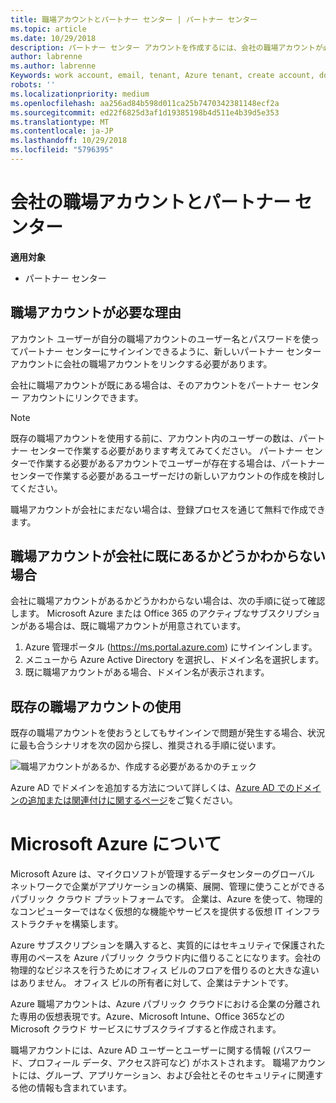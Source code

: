 ```yaml
---
title: 職場アカウントとパートナー センター | パートナー センター
ms.topic: article
ms.date: 10/29/2018
description: パートナー センター アカウントを作成するには、会社の職場アカウントが必要です。
author: labrenne
ms.author: labrenne
Keywords: work account, email, tenant, Azure tenant, create account, domain name
robots: ''
ms.localizationpriority: medium
ms.openlocfilehash: aa256ad84b598d011ca25b7470342381148ecf2a
ms.sourcegitcommit: ed22f6825d3af1d19385198b4d511e4b39d5e353
ms.translationtype: MT
ms.contentlocale: ja-JP
ms.lasthandoff: 10/29/2018
ms.locfileid: "5796395"
---
```

# <a name="your-company-work-account-and-the-partner-center"></a>会社の職場アカウントとパートナー センター  

**適用対象**

-  パートナー センター

## <a name="why-you-need-a-work-account"></a>職場アカウントが必要な理由

アカウント ユーザーが自分の職場アカウントのユーザー名とパスワードを使ってパートナー センターにサインインできるように、新しいパートナー センター アカウントに会社の職場アカウントをリンクする必要があります。

会社に職場アカウントが既にある場合は、そのアカウントをパートナー センター アカウントにリンクできます。 

> [!NOTE]  
>  既存の職場アカウントを使用する前に、アカウント内のユーザーの数は、パートナー センターで作業する必要があります考えてみてください。 パートナー センターで作業する必要があるアカウントでユーザーが存在する場合は、パートナー センターで作業する必要があるユーザーだけの新しいアカウントの作成を検討してください。

職場アカウントが会社にまだない場合は、登録プロセスを通じて無料で作成できます。 

## <a name="not-sure-if-your-company-already-has-a-work-account"></a>職場アカウントが会社に既にあるかどうかわからない場合

会社に職場アカウントがあるかどうかわからない場合は、次の手順に従って確認します。 Microsoft Azure または Office 365 のアクティブなサブスクリプションがある場合は、既に職場アカウントが用意されています。
1.  Azure 管理ポータル (https://ms.portal.azure.com) にサインインします。
2.  メニューから Azure Active Directory を選択し、ドメイン名を選択します。
3.  既に職場アカウントがある場合、ドメイン名が表示されます。

## <a name="using-an-existing-work-account"></a>既存の職場アカウントの使用

既存の職場アカウントを使おうとしてもサインインで問題が発生する場合、状況に最も合うシナリオを次の図から探し、推奨される手順に従います。 

![職場アカウントがあるか、作成する必要があるかのチェック](images/onboardingAADFlow.png)

Azure AD でドメインを追加する方法について詳しくは、[Azure AD でのドメインの追加または関連付けに関するページ](https://docs.microsoft.com/azure/active-directory/active-directory-add-domain)をご覧ください。

# <a name="about-microsoft-azure"></a>Microsoft Azure について

Microsoft Azure は、マイクロソフトが管理するデータセンターのグローバル ネットワークで企業がアプリケーションの構築、展開、管理に使うことができるパブリック クラウド プラットフォームです。 企業は、Azure を使って、物理的なコンピューターではなく仮想的な機能やサービスを提供する仮想 IT インフラストラクチャを構築します。 

Azure サブスクリプションを購入すると、実質的にはセキュリティで保護された専用のペースを Azure パブリック クラウド内に借りることになります。会社の物理的なビジネスを行うためにオフィス ビルのフロアを借りるのと大きな違いはありません。 オフィス ビルの所有者に対して、企業はテナントです。 

Azure 職場アカウントは、Azure パブリック クラウドにおける企業の分離された専用の仮想表現です。Azure、Microsoft Intune、Office 365などの Microsoft クラウド サービスにサブスクライブすると作成されます。 

職場アカウントには、Azure AD ユーザーとユーザーに関する情報 (パスワード、プロフィール データ、アクセス許可など) がホストされます。 職場アカウントには、グループ、アプリケーション、および会社とそのセキュリティに関連する他の情報も含まれています。 
